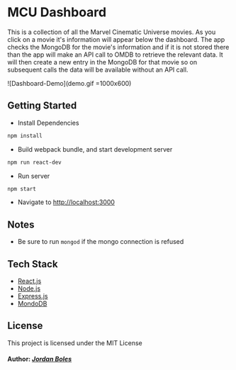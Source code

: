 # MCU Dashboard

This is a collection of all the Marvel Cinematic Universe movies. As you click on a movie it's information will appear below the dashboard. The app checks the MongoDB for the movie's information and if it is not stored there than the app will make an API call to OMDB to retrieve the relevant data. It will then create a new entry in the MongoDB for that movie so on subsequent calls the data will be available without an API call.

![Dashboard-Demo](demo.gif =1000x600)

## Getting Started

* Install Dependencies
```bash
npm install
```
* Build webpack bundle, and start development server
```bash
npm run react-dev
```
* Run server
```bash
npm start
```

* Navigate to [http://localhost:3000](http://localhost:300)

## Notes

* Be sure to run ```mongod``` if the mongo connection is refused


## Tech Stack
* [React.js](https://reactjs.org/)
* [Node.js](https://nodejs.org/en/)
* [Express.js](https://expressjs.com/)
* [MondoDB](https://mongodb.com/)

## License

This project is licensed under the MIT License


#### Author: *[Jordan Boles](https://github.com/jboles31)*
